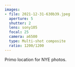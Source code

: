 ```yaml
---
images:
- file: 2021-12-31-630b39.jpeg
  aperture: 5
  shutter: 2
  lens: sony105
  focal: 25
  camera: a6500
  type: Multi-shot composite
  ratio: 1200/1200
---
```


Primo location for NYE photos.
